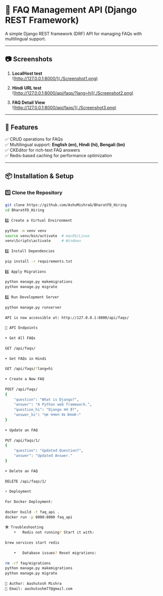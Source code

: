# 📝 FAQ Management API (Django REST Framework)

A simple Django REST framework (DRF) API for managing FAQs with multilingual support.

---

## 📷 Screenshots

1. **LocalHost test**  
   ![http://127.0.0.1:8000/](./Screenshot1.png)

2. **Hindi URL test**  
   ![http://127.0.0.1:8000/api/faqs/?lang=hi](./Screenshot2.png)

3. **FAQ Detail View**  
   ![http://127.0.0.1:8000/api/faqs/](./Screenshot3.png)

---

## 🚀 Features

✅ CRUD operations for FAQs  
✅ Multilingual support: **English (en), Hindi (hi), Bengali (bn)**  
✅ CKEditor for rich-text FAQ answers  
✅ Redis-based caching for performance optimization  

---

## 📦 Installation & Setup

### 1️⃣ Clone the Repository
```sh
git clone https://github.com/AshuMishraG/BharatFD_Hiring
cd BharatFD_Hiring

2️⃣ Create a Virtual Environment

python -m venv venv
source venv/bin/activate  # macOS/Linux
venv\Scripts\activate     # Windows

3️⃣ Install Dependencies

pip install -r requirements.txt

4️⃣ Apply Migrations

python manage.py makemigrations
python manage.py migrate

5️⃣ Run Development Server

python manage.py runserver

API is now accessible at: http://127.0.0.1:8000/api/faqs/

📡 API Endpoints

➤ Get All FAQs

GET /api/faqs/

➤ Get FAQs in Hindi

GET /api/faqs/?lang=hi

➤ Create a New FAQ

POST /api/faqs/
{
    "question": "What is Django?",
    "answer": "A Python web framework.",
    "question_hi": "Django क्या है?",
    "answer_hi": "एक पायथन वेब फ्रेमवर्क।"
}

➤ Update an FAQ

PUT /api/faqs/1/
{
    "question": "Updated Question?",
    "answer": "Updated Answer."
}

➤ Delete an FAQ

DELETE /api/faqs/1/

⚡ Deployment

For Docker Deployment:

docker build -t faq_api .
docker run -p 8000:8000 faq_api

🛠 Troubleshooting
	•	Redis not running? Start it with:

brew services start redis

	•	Database issues? Reset migrations:

rm -rf faq/migrations
python manage.py makemigrations
python manage.py migrate

👤 Author: Aashutosh Mishra
📧 Email: aashutoshm77@gmail.com